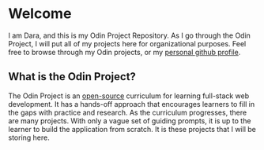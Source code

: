 # Welcome

I am Dara, and this is my Odin Project Repository. As I go through the Odin Project, I will put all of my projects here for organizational purposes. Feel free to browse through my Odin projects, or my [personal github profile](https://github.com/prince-of-maroc).


## What is the Odin Project?

The Odin Project is an [open-source](https://github.com/TheOdinProject) curriculum for learning full-stack web development. It has a hands-off approach that encourages learners to fill in the gaps with practice and research. As the curriculum progresses, there are many projects. With only a vague set of guiding prompts, it is up to the learner to build the application from scratch. It is these projects that I will be storing here.
